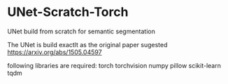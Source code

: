 # UNet-Scratch-Torch
UNet build from scratch for semantic segmentation

The UNet is build exactlt as the original paper sugested 
https://arxiv.org/abs/1505.04597

following libraries are required:
torch
torchvision
numpy
pillow
scikit-learn
tqdm

